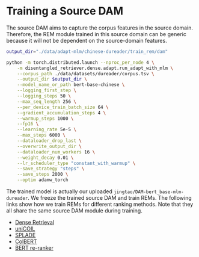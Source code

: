 # Training a Source DAM 

The source DAM aims to capture the corpus features in the source domain. Therefore, the REM module trained in this source domain can be generic because it will not be dependent on the source-domain features. 

```bash
output_dir="./data/adapt-mlm/chinese-dureader/train_rem/dam"

python -m torch.distributed.launch --nproc_per_node 4 \
    -m disentangled_retriever.dense.adapt.run_adapt_with_mlm \
    --corpus_path ./data/datasets/dureader/corpus.tsv \
    --output_dir $output_dir \
    --model_name_or_path bert-base-chinese \
    --logging_first_step \
    --logging_steps 50 \
    --max_seq_length 256 \
    --per_device_train_batch_size 64 \
    --gradient_accumulation_steps 4 \
    --warmup_steps 1000 \
    --fp16 \
    --learning_rate 5e-5 \
    --max_steps 6000 \
    --dataloader_drop_last \
    --overwrite_output_dir \
    --dataloader_num_workers 16 \
    --weight_decay 0.01 \
    --lr_scheduler_type "constant_with_warmup" \
    --save_strategy "steps" \
    --save_steps 2000 \
    --optim adamw_torch 
``` 

The trained model is actually our uploaded `jingtao/DAM-bert_base-mlm-dureader`. 
We freeze the trained source DAM and train REMs. The following links show how we train REMs for different ranking methods. Note that they all share the same source DAM module during training. 
- [Dense Retrieval](../../dense/chinese-dureader/train_rem.md)
- [uniCOIL](../../unicoil/chinese-dureader/train_rem.md)
- [SPLADE](../../splade/chinese-dureader/train_rem.md)
- [ColBERT](../../colbert/chinese-dureader/train_rem.md)
- [BERT re-ranker](../../rerank/chinese-dureader/train_rem.md)